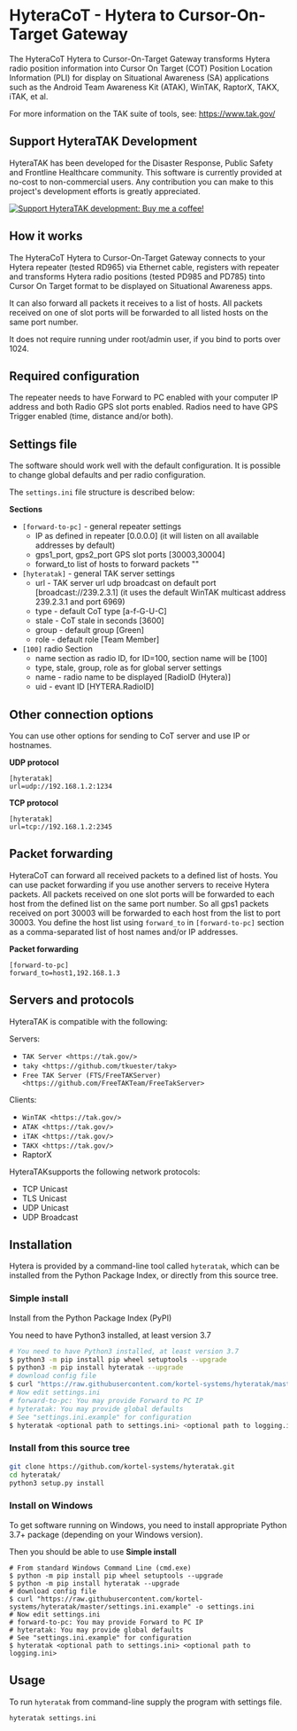 # HyteraCoT - Hytera to Cursor-On-Target Gateway

The HyteraCoT Hytera to Cursor-On-Target Gateway transforms Hytera radio position information into Cursor On Target (COT) Position Location Information (PLI) for display on Situational Awareness (SA) applications such as the Android Team Awareness Kit (ATAK), WinTAK, RaptorX, TAKX, iTAK, et al.

For more information on the TAK suite of tools, see: https://www.tak.gov/


## Support HyteraTAK Development

HyteraTAK has been developed for the Disaster Response, Public Safety and
Frontline Healthcare community. This software is currently provided at no-cost
to non-commercial users. Any contribution you can make to this project's development
efforts is greatly appreciated.

[![Support HyteraTAK development: Buy me a coffee!](https://www.buymeacoffee.com/assets/img/custom_images/orange_img.png)](https://www.buymeacoffee.com/kortel)


## How it works

The HyteraCoT Hytera to Cursor-On-Target Gateway connects to your Hytera repeater (tested RD965) via Ethernet cable, registers with repeater and transforms Hytera radio positions (tested PD985 and PD785) tinto Cursor On Target format to be displayed on Situational Awareness apps.

It can also forward all packets it receives to a list of hosts. All packets received on one of slot ports will be forwarded to all listed hosts on the same port number.

It does not require running under root/admin user, if you bind to ports over 1024.


## Required configuration

The repeater needs to have Forward to PC enabled with your computer IP address and both Radio GPS slot ports enabled.
Radios need to have GPS Trigger enabled (time, distance and/or both).


## Settings file

The software should work well with the default configuration.
It is possible to change global defaults and per radio configuration.

The `settings.ini` file structure is described below:

**Sections**

* `[forward-to-pc]` - general repeater settings
    * IP as defined in repeater [0.0.0.0] (it will listen on all available addresses by default)
    * gps1_port, gps2_port GPS slot ports [30003,30004]
    * forward_to list of hosts to forward packets ""
* `[hyteratak]` - general TAK server settings
    * url - TAK server url udp broadcast on default port [broadcast://239.2.3.1] (it uses the default WinTAK multicast address 239.2.3.1 and port 6969)
    * type - default CoT type [a-f-G-U-C]
    * stale - CoT stale in seconds [3600]
    * group - default group [Green]
    * role - default role [Team Member]
* `[100]` radio Section
    * name section as radio ID, for ID=100, section name will be [100]
    * type, stale, group, role as for global server settings
    * name - radio name to be displayed [RadioID (Hytera)]
    * uid - evant ID [HYTERA.RadioID]


## Other connection options

You can use other options for sending to CoT server and use IP or hostnames.

**UDP protocol**
```
[hyteratak]
url=udp://192.168.1.2:1234
```

**TCP protocol**
```
[hyteratak]
url=tcp://192.168.1.2:2345
```


## Packet forwarding

HyteraCoT can forward all received packets to a defined list of hosts.
You can use packet forwarding if you use another servers to receive Hytera packets.
All packets received on one slot ports will be forwarded to each host from the defined list on the same port number.
So all gps1 packets received on port 30003 will be forwarded to each host from the list to port 30003.
You define the host list using `forward_to` in `[forward-to-pc]` section as a comma-separated list of host names and/or IP addresses.

**Packet forwarding**

```
[forward-to-pc]
forward_to=host1,192.168.1.3
```


## Servers and protocols

HyteraTAK is compatible with the following:

Servers:

* `TAK Server <https://tak.gov/>`
* `taky <https://github.com/tkuester/taky>`
* `Free TAK Server (FTS/FreeTAKServer) <https://github.com/FreeTAKTeam/FreeTakServer>`

Clients:

* `WinTAK <https://tak.gov/>`
* `ATAK <https://tak.gov/>`
* `iTAK <https://tak.gov/>`
* `TAKX <https://tak.gov/>`
* RaptorX

HyteraTAKsupports the following network protocols:

* TCP Unicast
* TLS Unicast
* UDP Unicast
* UDP Broadcast


## Installation

Hytera is provided by a command-line tool called `hyteratak`, which can be installed 
from the Python Package Index, or directly from this source tree.

### Simple install

Install from the Python Package Index (PyPI)

You need to have Python3 installed, at least version 3.7

```bash
# You need to have Python3 installed, at least version 3.7
$ python3 -m pip install pip wheel setuptools --upgrade
$ python3 -m pip install hyteratak --upgrade
# download config file
$ curl "https://raw.githubusercontent.com/kortel-systems/hyteratak/master/settings.ini.example" -o settings.ini
# Now edit settings.ini
# forward-to-pc: You may provide Forward to PC IP
# hyteratak: You may provide global defaults
# See "settings.ini.example" for configuration
$ hyteratak <optional path to settings.ini> <optional path to logging.ini>
```

### Install from this source tree

```bash
git clone https://github.com/kortel-systems/hyteratak.git
cd hyteratak/
python3 setup.py install
```

### Install on Windows

To get software running on Windows, you need to install appropriate Python 3.7+ package (depending on your Windows version).

Then you should be able to use **Simple install**

```shell
# From standard Windows Command Line (cmd.exe)
$ python -m pip install pip wheel setuptools --upgrade
$ python -m pip install hyteratak --upgrade
# download config file
$ curl "https://raw.githubusercontent.com/kortel-systems/hyteratak/master/settings.ini.example" -o settings.ini
# Now edit settings.ini
# forward-to-pc: You may provide Forward to PC IP
# hyteratak: You may provide global defaults
# See "settings.ini.example" for configuration
$ hyteratak <optional path to settings.ini> <optional path to logging.ini>
```


## Usage

To run `hyteratak` from command-line supply the program with settings file.

```bash
hyteratak settings.ini
```
